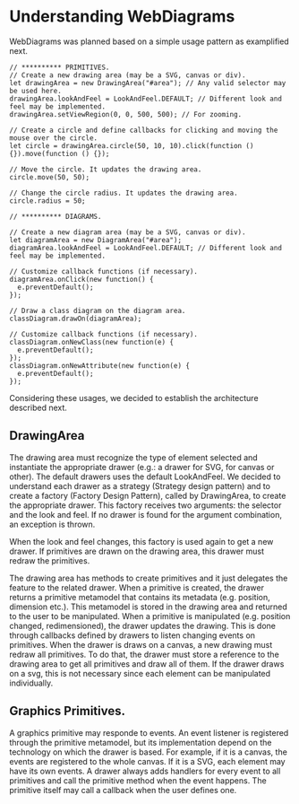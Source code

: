 # Understanding WebDiagrams

WebDiagrams was planned based on a simple usage pattern as examplified next.

```
// ********** PRIMITIVES.
// Create a new drawing area (may be a SVG, canvas or div).
let drawingArea = new DrawingArea("#area"); // Any valid selector may be used here.
drawingArea.lookAndFeel = LookAndFeel.DEFAULT; // Different look and feel may be implemented.
drawingArea.setViewRegion(0, 0, 500, 500); // For zooming.

// Create a circle and define callbacks for clicking and moving the mouse over the circle.
let circle = drawingArea.circle(50, 10, 10).click(function () {}).move(function () {});

// Move the circle. It updates the drawing area.
circle.move(50, 50);

// Change the circle radius. It updates the drawing area.
circle.radius = 50;
```
```
// ********** DIAGRAMS.

// Create a new diagram area (may be a SVG, canvas or div).
let diagramArea = new DiagramArea("#area"); 
diagramArea.lookAndFeel = LookAndFeel.DEFAULT; // Different look and feel may be implemented.

// Customize callback functions (if necessary).
diagramArea.onClick(new function() {
  e.preventDefault();
});

// Draw a class diagram on the diagram area.
classDiagram.drawOn(diagramArea);

// Customize callback functions (if necessary).
classDiagram.onNewClass(new function(e) {
  e.preventDefault();
});
classDiagram.onNewAttribute(new function(e) {
  e.preventDefault();
});
```

Considering these usages, we decided to establish the architecture described next.

## DrawingArea

The drawing area must recognize the type of element selected and instantiate the appropriate drawer (e.g.: a drawer for SVG, for canvas or other). The default drawers uses the default LookAndFeel. We decided to understand each drawer as a strategy (Strategy design pattern) and to create a factory (Factory Design Pattern), called by DrawingArea, to create the appropriate drawer. This factory receives two arguments: the selector and the look and feel. If no drawer is found for the argument combination, an exception is thrown.

When the look and feel changes, this factory is used again to get a new drawer. If primitives are drawn on the drawing area, this drawer must redraw the primitives.

The drawing area has methods to create primitives and it just delegates the feature to the related drawer. When a primitive is created, the drawer returns a primitive metamodel that contains its metadata (e.g. position, dimension etc.). This metamodel is stored in the drawing area and returned to the user to be manipulated. When a primitive is manipulated (e.g. position changed, redimensioned), the drawer updates the drawing. This is done through callbacks defined by drawers to listen changing events on primitives. When the drawer is draws on a canvas, a new drawing must redraw all primitives. To do that, the drawer must store a reference to the drawing area to get all primitives and draw all of them. If the drawer draws on a svg, this is not necessary since each element can be manipulated individually.

## Graphics Primitives.

A graphics primitive may responde to events. An event listener is registered through the primitive metamodel, but its implementation depend on the technology on which the drawer is based. For example, if it is a canvas, the events are registered to the whole canvas. If it is a SVG, each element may have its own events. A drawer always adds handlers for every event to all primitives and call the primitive method when the event happens. The primitive itself may call a callback when the user defines one.
